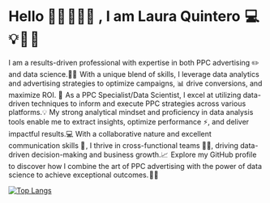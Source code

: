 # Hello 👋🏻 👩🏻‍🦰 , I am Laura Quintero  💻 💡 🦄 🌸 
I am a results-driven professional with expertise in both PPC advertising ✏️ and data science.👩‍💻  
With a unique blend of skills, I leverage data analytics and advertising strategies to optimize campaigns, 📊 drive conversions, and maximize ROI. 💸 
As a PPC Specialist/Data Scientist, I excel at utilizing  data-driven techniques to inform and execute PPC strategies across various platforms.💡
My strong analytical mindset and proficiency in data analysis tools enable me to extract insights, optimize performance ⚡, and deliver impactful results.💻
With a collaborative nature and excellent communication skills 📢 , I thrive in cross-functional teams 🤝🏻, driving data-driven decision-making and business growth.📈 
Explore my GitHub profile to discover how I combine the art of PPC advertising with the power of data science to achieve exceptional outcomes. 🚀🌞 




[![Top Langs](https://github-readme-stats.vercel.app/api/top-langs/?username=lauquintero10&layout=pie)](https://github.com/anuraghazra/github-readme-stats)
